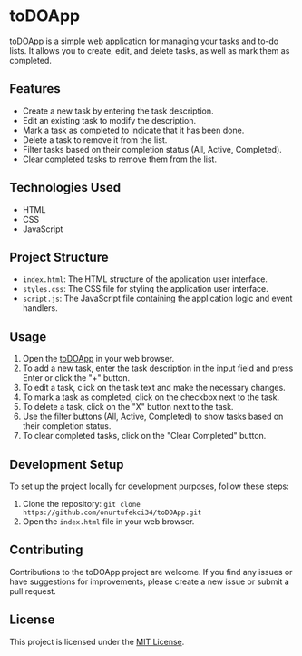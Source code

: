 # toDOApp

toDOApp is a simple web application for managing your tasks and to-do lists. It allows you to create, edit, and delete tasks, as well as mark them as completed.

## Features

- Create a new task by entering the task description.
- Edit an existing task to modify the description.
- Mark a task as completed to indicate that it has been done.
- Delete a task to remove it from the list.
- Filter tasks based on their completion status (All, Active, Completed).
- Clear completed tasks to remove them from the list.

## Technologies Used

- HTML
- CSS
- JavaScript

## Project Structure

- `index.html`: The HTML structure of the application user interface.
- `styles.css`: The CSS file for styling the application user interface.
- `script.js`: The JavaScript file containing the application logic and event handlers.

## Usage

1. Open the [toDOApp](https://kielertodoapp.netlify.app/) in your web browser.
2. To add a new task, enter the task description in the input field and press Enter or click the "+" button.
3. To edit a task, click on the task text and make the necessary changes.
4. To mark a task as completed, click on the checkbox next to the task.
5. To delete a task, click on the "X" button next to the task.
6. Use the filter buttons (All, Active, Completed) to show tasks based on their completion status.
7. To clear completed tasks, click on the "Clear Completed" button.

## Development Setup

To set up the project locally for development purposes, follow these steps:

1. Clone the repository: `git clone https://github.com/onurtufekci34/toDOApp.git`
2. Open the `index.html` file in your web browser.

## Contributing

Contributions to the toDOApp project are welcome. If you find any issues or have suggestions for improvements, please create a new issue or submit a pull request.

## License

This project is licensed under the [MIT License](LICENSE).
